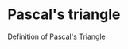 # Pascal's triangle

Definition of [Pascal's Triangle](https://en.wikipedia.org/wiki/Pascal%27s_triangle)

